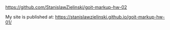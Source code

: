 https://github.com/StanislawZielinski/goit-markup-hw-02

My site is published at: 
https://stanislawzielinski.github.io/goit-markup-hw-01/
